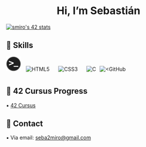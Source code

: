 <h1 align="center"> Hi, I’m Sebastián </h1>

[![smiro's 42 stats](https://badge42.vercel.app/api/v2/claqrnp2700980fmi0os1g6gy/stats?cursusId=21&coalitionId=204)](https://github.com/JaeSeoKim/badge42)

##  🔶 Skills

<img src="https://raw.githubusercontent.com/github/explore/80688e429a7d4ef2fca1e82350fe8e3517d3494d/topics/terminal/terminal.png" alt="git" width="40" height="40"/> <img style="margin: 10px" src="https://profilinator.rishav.dev/skills-assets/html5-original-wordmark.svg" alt="HTML5" height="40" /> <img style="margin: 10px" src="https://profilinator.rishav.dev/skills-assets/css3-original-wordmark.svg" alt="CSS3" height="40" />  <img style="margin: 10px" src="https://profilinator.rishav.dev/skills-assets/c-original.svg" alt="C" height="40" /><img src="https://user-images.githubusercontent.com/88943673/203094166-c89e5368-f8a4-4f24-b2fc-b495cd6f538d.png" alt="<GitHub" width="40" height="40"/>

##  🔶 42 Cursus Progress

  ▪ [42 Cursus](https://github.com/sebamiro/42cursus)

##  🔶 Contact
  ▪ Via email: seba2miro@gmail.com
